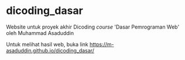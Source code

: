# dicoding_dasar
Website untuk proyek akhir Dicoding <i>course</i> 'Dasar Pemrograman Web' 
oleh Muhammad Asaduddin

Untuk melihat hasil web, buka link https://m-asaduddin.github.io/dicoding_dasar/
